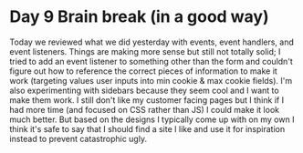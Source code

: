 # Day 9 Brain break (in a good way)

Today we reviewed what we did yesterday with events, event handlers, and event listeners. Things are making more sense but still not totally solid; I tried to add an event listener to something other than the form and couldn't figure out how to reference the correct pieces of information to make it work (targeting values user inputs into min cookie & max cookie fields). I'm also experimenting with sidebars because they seem cool and I want to make them work. I still don't like my customer facing pages but I think if I had more time (and focused on CSS rather than JS) I could make it look much better. But based on the designs I typically come up with on my own I think it's safe to say that I should find a site I like and use it for inspiration instead to prevent catastrophic ugly.
